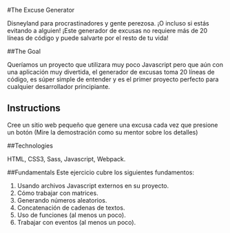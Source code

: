 #The Excuse Generator

Disneyland para procrastinadores y gente perezosa. ¡O incluso si estás evitando a alguien! ¡Este generador de excusas no requiere más de 20 líneas de código y puede salvarte por el resto de tu vida!

##The Goal

Queríamos un proyecto que utilizara muy poco Javascript pero que aún con una aplicación muy divertida, el generador de excusas toma
20 líneas de código, es súper simple de entender y es el primer proyecto perfecto para cualquier desarrollador principiante.

## Instructions

Cree un sitio web pequeño que genere una excusa cada vez que presione un botón (Mire la demostración como su mentor sobre los detalles)

##Technologies

HTML, CSS3, Sass, Javascript, Webpack.

##Fundamentals
Este ejercicio cubre los siguientes fundamentos:
1. Usando archivos Javascript externos en su proyecto.
2. Cómo trabajar con matrices.
3. Generando números aleatorios.
4. Concatenación de cadenas de textos.
5. Uso de funciones (al menos un poco).
6. Trabajar con eventos (al menos un poco).